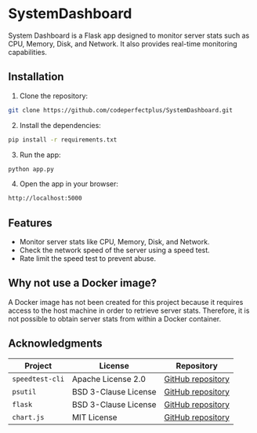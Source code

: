 # SystemDashboard

System Dashboard is a Flask app designed to monitor server stats such as CPU, Memory, Disk, and Network. It also provides real-time monitoring capabilities.

## Installation

1. Clone the repository:

```bash
git clone https://github.com/codeperfectplus/SystemDashboard.git
```

2. Install the dependencies:

```bash
pip install -r requirements.txt
```

3. Run the app:

```bash
python app.py
```

4. Open the app in your browser:

```bash
http://localhost:5000
```

## Features

- Monitor server stats like CPU, Memory, Disk, and Network.
- Check the network speed of the server using a speed test.
- Rate limit the speed test to prevent abuse.

## Why not use a Docker image?

A Docker image has not been created for this project because it requires access to the host machine in order to retrieve server stats. Therefore, it is not possible to obtain server stats from within a Docker container.

## Acknowledgments

| Project        | License             | Repository                                      |
| -------------- | ------------------- | ----------------------------------------------- |
| `speedtest-cli`| Apache License 2.0  | [GitHub repository](https://github.com/sivel/speedtest-cli) |
| `psutil`       | BSD 3-Clause License| [GitHub repository](https://github.com/giampaolo/psutil) |
| `flask`        | BSD 3-Clause License| [GitHub repository](https://github.com/pallets/flask) |
| `chart.js`     | MIT License         | [GitHub repository](https://github.com/chartjs/Chart.js) |

